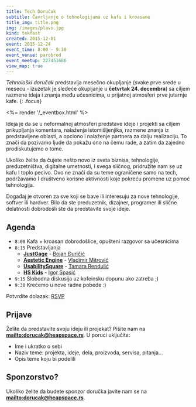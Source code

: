```yaml
---
title: Tech Doručak
subtitle: Čavrljanje o tehnologijama uz kafu i kroasane
title_img: title.png
img: /images/plavo.jpg
kind: tekfast
created: 2015-12-01
event: 2015-12-24
event_time: 8:00 - 9:30
event_venue: parobrod
event_meetup: 227451686
view_map: true
---
```


_Tehnološki doručak_ predstavlja mesečno okupljanje (svake prve srede u mesecu - izuzetak je sledeće okupljanje u **četvrtak 24. decembra**) sa
ciljem razmene ideja i znanja među učesnicima, u prijatnoj atmosferi prve
jutarnje kafe.
{: .focus}

<%= render '/_eventbox.html' %>

Ideja je da se u neformalnoj atmosferi predstave ideje i projekti sa ciljem
prikupljanja komentara, nalaženja istomišljenjika, razmene znanja iz
predstavljene oblasti, a opciono i nalaženje partnera za dalju realizaciju. To
znači da pozivamo ljude da pokažu ono na čemu rade, a zatim da zajedno
prodiskutujemo o tome.

Ukoliko želite da čujete nešto novo iz sveta biznisa, tehnologije,
preduzetništva, digitalne umetnosti, I svega sličnog, pridružite nam se uz kafu
I toplo pecivo. Ovo ne znači da su teme ograničene samo na tech, podržavamo I
društveno korisne aktivnosti koje pokreću promene uz pomoć tehnologija.

Događaj je otvoren za sve koji se bave ili interesuju za nove tehnologije,
softver ili hardver. Bilo da ste preduzetnik, dizajner, programer ili slične
delatnosti dobrodošli ste da predstavite svoje ideje.

## Agenda

+ `8:00`	Kafa + kroasan dobrodošlice, opušteni razgovor sa učesnicima
+ `8:15`	Predstavljanja
	+ [**JustGage**](http://justgage.com/) - [Bojan Đuričić](https://rs.linkedin.com/in/toorshia)
	+ [**Aestetic Engine**](http://brutalism.rs/projects/aesthetic-engine-1/) - [Vladimir Mitrović](https://rs.linkedin.com/in/pttrn)
	+ [**UsabilitySquare**](https://usabilitysquare.com/) - [Tamara Rendulić](https://rs.linkedin.com/in/tamara-rendulic-b8124629)
	+ [**HS <i class="fa fa-heart"></i> Kids**](http://heapspace.rs/kids/index.html) - [Igor Spasić](https://github.com/igorspasic)
+ `9:15` Slobodna diskusija uz kofeinsku dopunu ako zatreba ;)
+ `9:30` Krećemo u nove radne pobede :)

Potvrdite dolazak: <a href="http://www.meetup.com/HeapSpace/events/227451686/" data-event="227451686" class="mu-rsvp-btn">RSVP</a>

## Prijave

Želite da predstavite svoju ideju ili projekat?
Pišite nam na **<mailto:dorucak@heapspace.rs>**. U poruci uključite:

+ Ime i ukratko o sebi
+ Naziv teme: projekta, ideje, dela, proizvoda, servisa, pitanja...
+ Opis teme koju bi podelili

## Sponzorstvo?

Ukoliko želite da budete sponzor doručka javite nam se na **<mailto:dorucak@heapspace.rs>**.